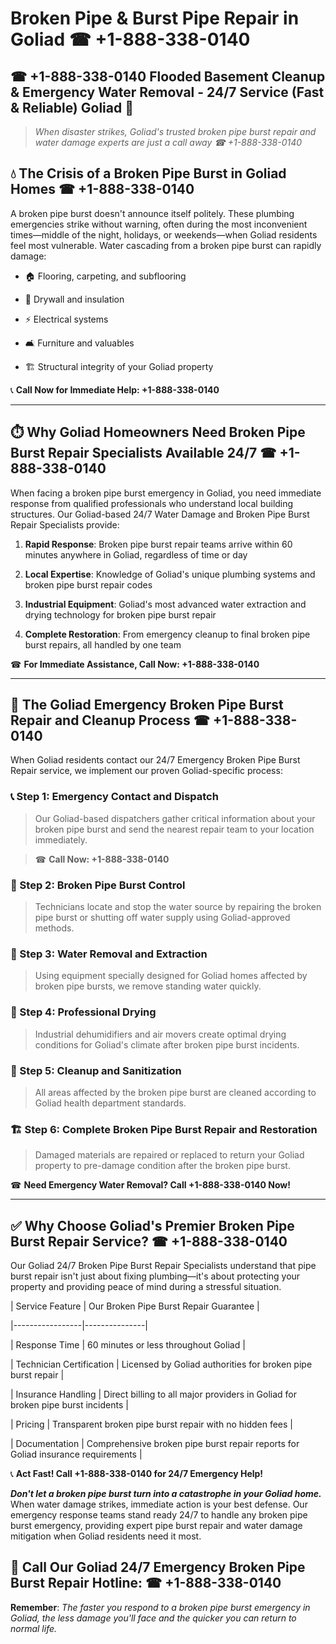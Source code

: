 # Broken Pipe & Burst Pipe Repair in Goliad ☎ +1-888-338-0140  
## ☎ +1-888-338-0140 Flooded Basement Cleanup & Emergency Water Removal - 24/7 Service (Fast & Reliable) Goliad 🚨  

> *When disaster strikes, Goliad's trusted broken pipe burst repair and water damage experts are just a call away ☎ +1-888-338-0140*  

## 💧 The Crisis of a Broken Pipe Burst in Goliad Homes ☎ +1-888-338-0140  

A broken pipe burst doesn't announce itself politely. These plumbing emergencies strike without warning, often during the most inconvenient times—middle of the night, holidays, or weekends—when Goliad residents feel most vulnerable. Water cascading from a broken pipe burst can rapidly damage:  

* 🏠 Flooring, carpeting, and subflooring  
* 🧱 Drywall and insulation  
* ⚡ Electrical systems  
* 🛋️ Furniture and valuables  
* 🏗️ Structural integrity of your Goliad property  

📞 **Call Now for Immediate Help: +1-888-338-0140**  

---  

## ⏱️ Why Goliad Homeowners Need Broken Pipe Burst Repair Specialists Available 24/7 ☎ +1-888-338-0140  

When facing a broken pipe burst emergency in Goliad, you need immediate response from qualified professionals who understand local building structures. Our Goliad-based 24/7 Water Damage and Broken Pipe Burst Repair Specialists provide:  

1. **Rapid Response**: Broken pipe burst repair teams arrive within 60 minutes anywhere in Goliad, regardless of time or day  
2. **Local Expertise**: Knowledge of Goliad's unique plumbing systems and broken pipe burst repair codes  
3. **Industrial Equipment**: Goliad's most advanced water extraction and drying technology for broken pipe burst repair  
4. **Complete Restoration**: From emergency cleanup to final broken pipe burst repairs, all handled by one team  

☎ **For Immediate Assistance, Call Now: +1-888-338-0140**  

---  

## 🔧 The Goliad Emergency Broken Pipe Burst Repair and Cleanup Process ☎ +1-888-338-0140  

When Goliad residents contact our 24/7 Emergency Broken Pipe Burst Repair service, we implement our proven Goliad-specific process:  

### 📞 Step 1: Emergency Contact and Dispatch  
> Our Goliad-based dispatchers gather critical information about your broken pipe burst and send the nearest repair team to your location immediately.  
> ☎ **Call Now: +1-888-338-0140**  

### 🚿 Step 2: Broken Pipe Burst Control  
> Technicians locate and stop the water source by repairing the broken pipe burst or shutting off water supply using Goliad-approved methods.  

### 🌊 Step 3: Water Removal and Extraction  
> Using equipment specially designed for Goliad homes affected by broken pipe bursts, we remove standing water quickly.  

### 💨 Step 4: Professional Drying  
> Industrial dehumidifiers and air movers create optimal drying conditions for Goliad's climate after broken pipe burst incidents.  

### 🧼 Step 5: Cleanup and Sanitization  
> All areas affected by the broken pipe burst are cleaned according to Goliad health department standards.  

### 🏗️ Step 6: Complete Broken Pipe Burst Repair and Restoration  
> Damaged materials are repaired or replaced to return your Goliad property to pre-damage condition after the broken pipe burst.  

☎ **Need Emergency Water Removal? Call +1-888-338-0140 Now!**  

---  

## ✅ Why Choose Goliad's Premier Broken Pipe Burst Repair Service? ☎ +1-888-338-0140  

Our Goliad 24/7 Broken Pipe Burst Repair Specialists understand that pipe burst repair isn't just about fixing plumbing—it's about protecting your property and providing peace of mind during a stressful situation.  

| Service Feature | Our Broken Pipe Burst Repair Guarantee |  
|-----------------|---------------|  
| Response Time | 60 minutes or less throughout Goliad |  
| Technician Certification | Licensed by Goliad authorities for broken pipe burst repair |  
| Insurance Handling | Direct billing to all major providers in Goliad for broken pipe burst incidents |  
| Pricing | Transparent broken pipe burst repair with no hidden fees |  
| Documentation | Comprehensive broken pipe burst repair reports for Goliad insurance requirements |  

📞 **Act Fast! Call +1-888-338-0140 for 24/7 Emergency Help!**  

***Don't let a broken pipe burst turn into a catastrophe in your Goliad home.*** When water damage strikes, immediate action is your best defense. Our emergency response teams stand ready 24/7 to handle any broken pipe burst emergency, providing expert pipe burst repair and water damage mitigation when Goliad residents need it most.  

## 📱 Call Our Goliad 24/7 Emergency Broken Pipe Burst Repair Hotline: ☎ +1-888-338-0140  

**Remember**: *The faster you respond to a broken pipe burst emergency in Goliad, the less damage you'll face and the quicker you can return to normal life.*